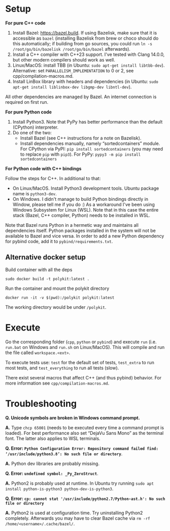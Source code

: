 # Setup

**For pure C++ code**

1. Install Bazel: https://bazel.build. If using Bazelisk, make sure that it is
   accessible as `bazel` (installing Bazelisk from brew or choco should do this
   automatically; if building from go sources, you could run
   `ln -s /root/go/bin/bazelisk /root/go/bin/bazel` afterwards).
2. Install a C++ compiler with C++23 support. I've tested with Clang 14.0.0, but
   other modern compilers should work as well.
3. Linux/MacOS: install TBB (in Ubuntu: `sudo apt-get install libtbb-dev`).
   Alternative: set `PARALLELISM_IMPLEMENTATION` to 0 or 2, see
   cpp/compilation-macros.md.
4. Install LinBox library with headers and dependencies (in Ubuntu:
   `sudo apt-get install liblinbox-dev libgmp-dev libntl-dev`).

All other dependencies are managed by Bazel. An internet connection is required
on first run.

**For pure Python code**

1. Install Python3. Note that PyPy has better performance than the default
   (CPython) interpreter.
2. Do one of the two:
   * Install Bazel (see C++ instructions for a note on Bazelisk).
   * Install dependencies manually, namely “sortedcontainers” module.
     For CPython via PyPI: `pip install sortedcontainers` (you may need to
     replace `pip` with `pip3`).
     For PyPy: `pypy3 -m pip install sortedcontainers`

**For Python code with C++ bindings**

Follow the steps for C++. In additional to that:

   * On Linux/MacOS. Install Python3 development tools. Ubuntu package name
     is `python3-dev`.
   * On Windows. I didn't manage to build Python bindings directly in Window,
     please tell me if you do :) As a workaround I've been using Windows
     Subsystem for Linux (WSL). Note that in this case the entire stack
     (Bazel, C++ compiler, Python) needs to be installed in WSL.

Note that Bazel runs Python in a hermetic way and maintains all dependencies
itself. Python packages installed in the system will not be available to Bazel
and vice versa. In order to add a new Python dependency for pybind code, add it
to `pybind/requirements.txt`.

## Alternative docker setup

Build container with all the deps
```
sudo docker build -t polykit:latest .
```

Run the container and mount the polykit directory
```
docker run -it -v $(pwd):/polykit polykit:latest
```

The working directory would be under `/polykit`.

# Execute

Go the corresponding folder (`cpp`, `python` or `pybind`) and execute `run`
(i.e. `run.bat` on Windows and `run.sh` on Linux/MacOS). This will compile and
run the file called `workspace.<ext>`.

To execute tests use: `test` for the default set of tests, `test_extra` to run
most tests, and `test_everything` to run all tests (slow).

There exist several macros that affect C++ (and thus pybind) behavior. For more
information see `cpp/compilation-macros.md`.


# Troubleshooting

**Q. Unicode symbols are broken in Windows command prompt.**

**A.**
Type `chcp 65001` (needs to be executed every time a command prompt is loaded).
For best performance also set “DejaVu Sans Mono” as the terminal font. The
latter also applies to WSL terminals.

**Q. Error: `Python Configuration Error: Repository command failed find: ‘/usr/include/python3.8’: No such file or directory`**.

**A.** Python dev libraries are probably missing.

**Q. Error: `undefined symbol: _Py_ZeroStruct`**.

**A.** Python2 is probably used at runtime. In Ubuntu try running
`sudo apt install python-is-python3 python-dev-is-python3`.

**Q. Error: `cp: cannot stat '/usr/include/python2.7/Python-ast.h': No such file or directory`**

**A.** Python2 is used at configuration time. Try uninstalling Python2
completely. Afterwards you may have to clear Bazel cache via
`rm -rf /home/<username>/.cache/bazel/`.
